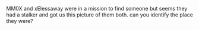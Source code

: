 MM0X and xElessaway were in a mission to find someone but seems they had a stalker and got us this picture of them both. can you identify the place they were?
